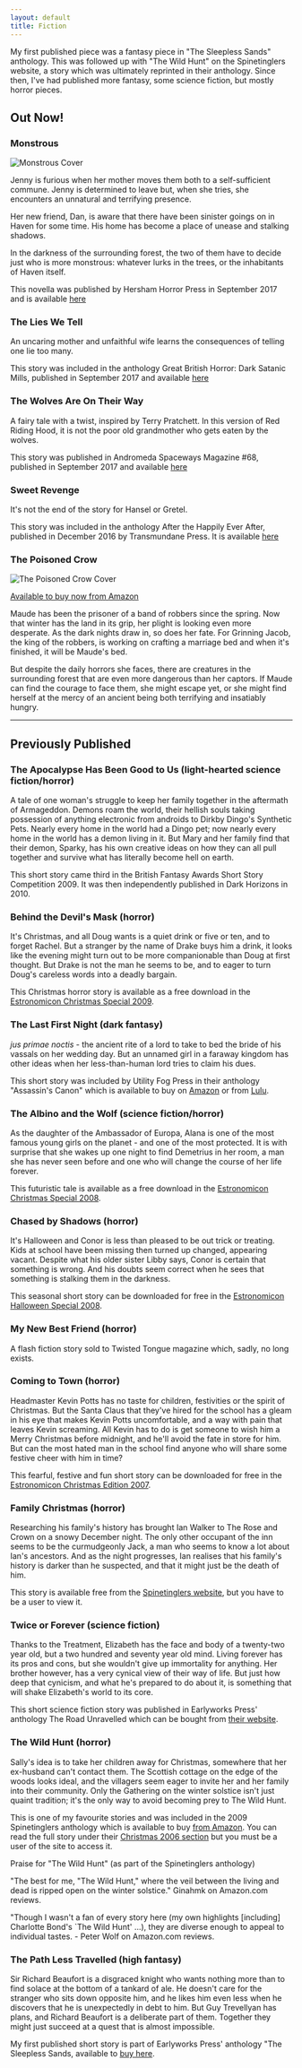 ```yaml
---
layout: default
title: Fiction
---
```


My first published piece was a fantasy piece in "The Sleepless Sands" anthology. This was followed up with "The Wild Hunt" on the Spinetinglers website, a story which was ultimately reprinted in their anthology. Since then, I've had published more fantasy, some science fiction, but mostly horror pieces.

## Out Now!

### Monstrous

<img class="img-responsive centre-block col-sm-3" src="/img/Monstrous_Cover.jpg" alt="Monstrous Cover">

Jenny is furious when her mother moves them both to a self-sufficient commune. Jenny is determined to leave but, when she tries, she encounters an unnatural and terrifying presence.

Her new friend, Dan, is aware that there have been sinister goings on in Haven for some time. His home has become a place of unease and stalking shadows.

In the darkness of the surrounding forest, the two of them have to decide just who is more monstrous: whatever lurks in the trees, or the inhabitants of Haven itself.

This novella was published by Hersham Horror Press in September 2017 and is available [here](https://www.amazon.co.uk/Monstrous-Charlotte-Bond-ebook/dp/B075FVLSR6/)

<div class="clearfix"></div>

### The Lies We Tell

An uncaring mother and unfaithful wife learns the consequences of telling one lie too many.

This story was included in the anthology Great British Horror: Dark Satanic Mills, published in September 2017 and available [here](https://www.amazon.co.uk/Satanic-Mills-Great-British-Horror-ebook/dp/B077X2WK1X/)

### The Wolves Are On Their Way

A fairy tale with a twist, inspired by Terry Pratchett. In this version of Red Riding Hood, it is not the poor old grandmother who gets eaten by the wolves.

This story was published in Andromeda Spaceways Magazine #68, published in September 2017 and available [here](http://andromedaspaceways.com/shop/asm-68/)

### Sweet Revenge

It's not the end of the story for Hansel or Gretel.

This story was included in the anthology After the Happily Ever After, published in December 2016 by Transmundane Press. It is available [here](https://www.amazon.co.uk/After-Happily-Ever-collection-fractured-ebook/dp/B01MRYLKIE/)

### The Poisoned Crow

<img class="img-responsive centre-block col-sm-3" src="/img/PoisonedCrowSmall.jpg" alt="The Poisoned Crow   Cover">

[Available to buy now from Amazon](https://www.amazon.co.uk/Poisoned-Crow-Charlotte-Bond-ebook/dp/B01GP1GEGQ/)

Maude has been the prisoner of a band of robbers since the spring. Now that winter has the land in its grip, her plight is looking even more desperate. As the dark nights draw in, so does her fate. For Grinning Jacob, the king of the robbers, is working on crafting a marriage bed and when it's finished, it will be Maude's bed.</p>

But despite the daily horrors she faces, there are creatures in the surrounding forest that are even more dangerous than her captors. If Maude can find the courage to face them, she might escape yet, or she might find herself at the mercy of an ancient being both terrifying and insatiably hungry.

<div class="clearfix"></div>

---

## Previously Published

### The Apocalypse Has Been Good to Us (light-hearted science fiction/horror)

A tale of one woman's struggle to keep her family together in the aftermath of Armageddon. Demons roam the world, their hellish souls taking possession of anything electronic from androids to Dirkby Dingo's Synthetic Pets. Nearly every home in the world had a Dingo pet; now nearly every home in the world has a demon living in it. But Mary and her family find that their demon, Sparky, has his own creative ideas on how they can all pull together and survive what has literally become hell on earth.

This short story came third in the British Fantasy Awards Short Story Competition 2009. It was then independently published in Dark Horizons in 2010.

### Behind the Devil's Mask (horror)

It's Christmas, and all Doug wants is a quiet drink or five or ten, and to forget Rachel. But a stranger by the name of Drake buys him a drink, it looks like the evening might turn out to be more companionable than Doug at first thought. But Drake is not the man he seems to be, and to eager to turn Doug's careless words into a deadly bargain.

This Christmas horror story is available as a free download in the [Estronomicon Christmas Special 2009](http://www.screamingdreams.com/ezine/Christmas2009.pdf).

### The Last First Night (dark fantasy)

*jus primae noctis* - the ancient rite of a lord to take to bed the bride of his vassals on her wedding day. But an unnamed girl in a faraway kingdom has other ideas when her less-than-human lord tries to claim his dues.

This short story was included by Utility Fog Press in their anthology "Assassin's Canon" which is available to buy on [Amazon](http://www.amazon.co.uk/Assassins-Canon-Ken-Goldman/dp/0956046916/) or from [Lulu](http://www.lulu.com/shop/eh-rydberg/assassins-canon/paperback/product-6046456.html).

### The Albino and the Wolf (science fiction/horror)

As the daughter of the Ambassador of Europa, Alana is one of the most famous young girls on the planet - and one of the most protected. It is with surprise that she wakes up one night to find Demetrius in her room, a man she has never seen before and one who will change the course of her life forever.

This futuristic tale is available as a free download in the [Estronomicon Christmas Special 2008](http://www.screamingdreams.com/ezine/Christmas2008.pdf).

### Chased by Shadows (horror)

It's Halloween and Conor is less than pleased to be out trick or treating. Kids at school have been missing then turned up changed, appearing vacant. Despite what his older sister Libby says, Conor is certain that something is wrong. And his doubts seem correct when he sees that something is stalking them in the darkness.

This seasonal short story can be downloaded for free in the [Estronomicon Halloween Special 2008](http://www.screamingdreams.com/ezine/Halloween2008.pdf).

### My New Best Friend (horror)

A flash fiction story sold to Twisted Tongue magazine which, sadly, no long exists.

### Coming to Town (horror)

Headmaster Kevin Potts has no taste for children, festivities or the spirit of Christmas. But the Santa Claus that they've hired for the school has a gleam in his eye that makes Kevin Potts uncomfortable, and a way with pain that leaves Kevin screaming. All Kevin has to do is get someone to wish him a Merry Christmas before midnight, and he'll avoid the fate in store for him. But can the most hated man in the school find anyone who will share some festive cheer with him in time?

This fearful, festive and fun short story can be downloaded for free in the [Estronomicon Christmas Edition 2007](http://www.screamingdreams.com/ezine/Christmas2007.pdf).

### Family Christmas (horror)

Researching his family's history has brought Ian Walker to The Rose and Crown on a snowy December night. The only other occupant of the inn seems to be the curmudgeonly Jack, a man who seems to know a lot about Ian's ancestors. And as the night progresses, Ian realises that his family's history is darker than he suspected, and that it might just be the death of him.

This story is available free from the [Spinetinglers website](http://www.spinetinglers.co.uk/), but you have to be a user to view it.

### Twice or Forever (science fiction)

Thanks to the Treatment, Elizabeth has the face and body of a twenty-two year old, but a two hundred and seventy year old mind. Living forever has its pros and cons, but she wouldn't give up immortality for anything. Her brother however, has a very cynical view of their way of life. But just how deep that cynicism, and what he's prepared to do about it, is something that will shake Elizabeth's world to its core.

This short science fiction story was published in Earlyworks Press' anthology The Road Unravelled which can be bought from [their website](http://www.earlyworkspress.co.uk/road_unravelled.htm).

### The Wild Hunt (horror)

Sally's idea is to take her children away for Christmas, somewhere that her ex-husband can't contact them. The Scottish cottage on the edge of the woods looks ideal, and the villagers seem eager to invite her and her family into their community. Only the Gathering on the winter solstice isn't just quaint tradition; it's the only way to avoid becoming prey to The Wild Hunt.

This is one of my favourite stories and was included in the 2009 Spinetinglers anthology which is available to buy [from Amazon](http://www.amazon.co.uk/Spinetinglers-Anthology-2008-Matt-Leyshon/dp/1906657017/ref=sr_1_3?ie=UTF8&qid=1445263325&sr=8-3&keywords=spinetinglers+anthology). You can read the full story under their [Christmas 2006 section](http://spinetinglers.co.uk/ReadStory151.aspx) but you must be a user of the site to access it.

Praise for "The Wild Hunt" (as part of the Spinetinglers anthology)

"The best for me, "The Wild Hunt," where the veil between the living and dead is ripped open on the winter solstice." Ginahmk on Amazon.com reviews.

"Though I wasn't a fan of every story here (my own highlights [including] Charlotte Bond's `The Wild Hunt' ...), they are diverse enough to appeal to individual tastes. - Peter Wolf on Amazon.com reviews.

### The Path Less Travelled (high fantasy)

Sir Richard Beaufort is a disgraced knight who wants nothing more than to find solace at the bottom of a tankard of ale. He doesn't care for the stranger who sits down opposite him, and he likes him even less when he discovers that he is unexpectedly in debt to him. But Guy Trevellyan has plans, and Richard Beaufort is a deliberate part of them. Together they might just succeed at a quest that is almost impossible.

My first published short story is part of Earlyworks Press' anthology "The Sleepless Sands, available to [buy here](http://www.earlyworkspress.co.uk/sleepless_sands.htm).
